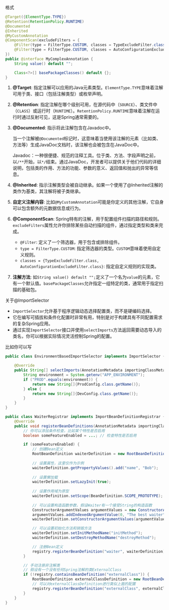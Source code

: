 格式

```java
@Target({ElementType.TYPE})
@Retention(RetentionPolicy.RUNTIME)
@Documented
@Inherited
@MyCustomAnnotation
@ComponentScan(excludeFilters = {
    @Filter(type = FilterType.CUSTOM, classes = TypeExcludeFilter.class),
    @Filter(type = FilterType.CUSTOM, classes = AutoConfigurationExcludeFilter.class)
})
public @interface MyComplexAnnotation {
    String value() default "";

    Class<?>[] basePackageClasses() default {};
}

```

1. **@Target**: 指定注解可以应用的Java元素类型。`ElementType.TYPE`意味着注解可用于类、接口（包括注解类型）或枚举声明。

2. **@Retention**: 指定注解在哪个级别可用，在源代码中（`SOURCE`）、类文件中（`CLASS`）或运行时（`RUNTIME`）。`RetentionPolicy.RUNTIME`意味着注解在运行时通过反射可见，这是Spring通常需要的。

3. **@Documented**: 指示将此注解包含在Javadoc中。

   当一个注解被`@Documented`标记时，这意味着当使用该注解的元素（比如类、方法等）生成JavaDoc文档时，该注解也会被包含在JavaDoc中。

   Javadoc：一种很便捷、规范的注释工具。位于类、方法、字段声明之前，以`/**`开始，以`*/`结束。通过JavaDoc，开发者可以提供关于他们代码的详细说明，包括类的作用、方法的功能、参数的意义、返回值和抛出的异常等信息。

4. **@Inherited**: 指示注解类型会被自动继承。如果一个使用了@Inherited注解的类作为基类，其注解将被子类继承。

5. **自定义注解内容**: 比如`@MyCustomAnnotation`可能是你定义的其他注解，它自身可以包含额外的元数据信息或行为。

6. **@ComponentScan**: Spring特有的注解，用于配置组件扫描的路径和规则。`excludeFilters`属性允许你排除某些自动扫描的组件，通过指定类型和类来完成。

   - `@Filter`: 定义了一个筛选器，用于包含或排除组件。
   - `type = FilterType.CUSTOM`: 指定筛选器的类型。`CUSTOM`意味着使用自定义规则。
   - `classes = {TypeExcludeFilter.class, AutoConfigurationExcludeFilter.class}`: 指定自定义规则的实现类。

7. **注解方法**: 如`String value() default "";`定义了一个名为`value`的元素，它有一个默认值。`basePackageClasses`允许指定一组特定的类，通常用于指定扫描的基础包。



关于@ImportSelector

- `ImportSelector`允许基于程序逻辑动态选择配置类，而不是硬编码选择。
- 它在编写可插拔和条件化配置时非常有用，特别是对于构建具有不同配置需求的复杂Spring应用。
- 通过实现`ImportSelector`接口并使用`selectImports`方法返回需要动态导入的类名，你可以根据实际情况灵活控制Spring的配置。

比如你可以写

```java
public class EnvironmentBasedImportSelector implements ImportSelector {

    @Override
    public String[] selectImports(AnnotationMetadata importingClassMetadata) {
        String environment = System.getenv("APP_ENVIRONMENT");
        if ("PROD".equals(environment)) {
            return new String[]{ProdConfig.class.getName()};
        } else {
            return new String[]{DevConfig.class.getName()};
        }
    }
}

```







```java
public class WaiterRegistrar implements ImportBeanDefinitionRegistrar {
    @Override
    public void registerBeanDefinitions(AnnotationMetadata importingClassMetadata, BeanDefinitionRegistry registry) {
        // 你可以添加条件检查，比如某个特性是否启用
        boolean someFeatureEnabled = ...; // 检查特性是否启用

        if (someFeatureEnabled) {
            // 创建Bean定义
            RootBeanDefinition waiterDefinition = new RootBeanDefinition(Waiter.class);
            
            // 设置属性，这里仅作为示例
            waiterDefinition.getPropertyValues().add("name", "Bob");
            
            // 设置懒加载
            waiterDefinition.setLazyInit(true);
            
            // 设置作用域为原型
            waiterDefinition.setScope(BeanDefinition.SCOPE_PROTOTYPE);
            
            // 可以设置构造函数参数，假设Waiter有一个接受String的构造函数
            ConstructorArgumentValues argumentValues = new ConstructorArgumentValues();
            argumentValues.addIndexedArgumentValue(0, "The best waiter");
            waiterDefinition.setConstructorArgumentValues(argumentValues);

            // 可以设置初始化方法和销毁方法
            waiterDefinition.setInitMethodName("initMethod");
            waiterDefinition.setDestroyMethodName("destroyMethod");

            // 注册Bean定义
            registry.registerBeanDefinition("waiter", waiterDefinition);
        }

        // 手动注册非注解类
        // 假设有一个没有任何Spring注解的类ExternalClass
        if (!registry.containsBeanDefinition("externalClass")) {
            RootBeanDefinition externalClassDefinition = new RootBeanDefinition(ExternalClass.class);
            // 可以对externalClassDefinition进行类似上面的配置
            registry.registerBeanDefinition("externalClass", externalClassDefinition);
        }
    }
}

```

